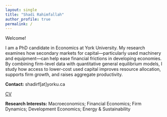 ```yaml
---
layout: single
title: "Shadi Rahimfallah"
author_profile: true
permalink: /
---
```

Welcome!

I am a PhD candidate in Economics at York University. My research examines how secondary markets for capital—particularly used machinery and equipment—can help ease financial frictions in developing economies. By combining firm-level data with quantitative general equilibrium models, I study how access to lower-cost used capital improves resource allocation, supports firm growth, and raises aggregate productivity.

**Contact:** shadirf[at]yorku.ca
 
<a href="/files/cv.pdf" target="_blank" class="btn btn--primary">CV</a>
 

**Research Interests:** Macroeconomics; Financial Economics; Firm Dynamics; Development Economics; Energy & Sustainability


